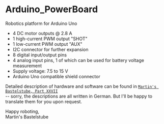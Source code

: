 # Arduino_PowerBoard
Robotics platform for Arduino Uno

* 4 DC motor outputs @ 2.8 A
* 1 high-current PWM output "SHOT"
* 1 low-current PWM output "AUX"
* I2C connector for further expansion
* 8 digital input/output pins
* 4 analog input pins, 1 of which can be used for battery voltage measurement
* Supply voltage: 7.5 to 15 V
* Arduino Uno compatible shield connector

Detailed description of hardware and software can be found in
[`Martin's Bastelstube, Part XXVII`](https://bastelstube.rocci.net/projects/MBS27_Arduino-Power/Arduino-Power.html)<br/>
-- sorry, the descriptions are all written in German. But I'll be happy to translate them for you upon request.

Happy roboting,<br/>
    Martin's Bastelstube
